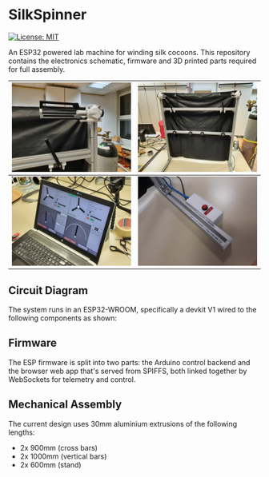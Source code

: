 # SilkSpinner


[![License: MIT](https://img.shields.io/badge/License-MIT-yellow.svg)](https://opensource.org/licenses/MIT)


An ESP32 powered lab machine for winding silk cocoons. This repository contains the electronics schematic, firmware and 3D printed parts required for full assembly.

| ![App](docs/motor.jpg) | ![App](docs/stand.jpg)  | 
| ----------- | ----------- |
| ![App](docs/app.jpg) | ![App](docs/estop.jpg) |


## Circuit Diagram

The system runs in an ESP32-WROOM, specifically a devkit V1 wired to the following components as shown:

## Firmware

The ESP firmware is split into two parts: the Arduino control backend and the browser web app that's served from SPIFFS, both linked together by WebSockets for telemetry and control. 

## Mechanical Assembly

The current design uses 30mm aluminium extrusions of the following lengths:

- 2x 900mm (cross bars)
- 2x 1000mm (vertical bars)
- 2x 600mm (stand)
